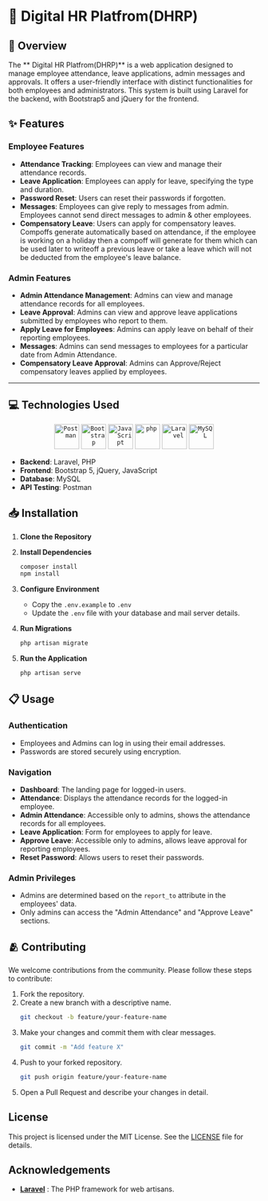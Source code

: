 # 💼 Digital HR Platfrom(DHRP)
 
## 📜 Overview   

The ** Digital HR Platfrom(DHRP)** is a web application designed to manage employee attendance, leave applications, admin messages and approvals. It offers a user-friendly interface with distinct functionalities for both employees and administrators. This system is built using Laravel for the backend, with Bootstrap5 and jQuery for the frontend.


 
## ✨ Features

### Employee Features

- **Attendance Tracking**: Employees can view and manage their attendance records.
- **Leave Application**: Employees can apply for leave, specifying the type and duration.
- **Password Reset**: Users can reset their passwords if forgotten.
- **Messages**: Employees can give reply to messages from admin. Employees cannot send direct messages to admin & other employees.
- **Compensatory Leave**: Users can apply for compensatory leaves. Compoffs generate automatically based on attendance, if the employee is working on a holiday then a compoff will generate for them which can be used later to writeoff a previous leave or take a leave which will not be deducted from the employee's leave balance.

### Admin Features

- **Admin Attendance Management**: Admins can view and manage attendance records for all employees.
- **Leave Approval**: Admins can view and approve leave applications submitted by employees who report to them.
- **Apply Leave for Employees**: Admins can apply leave on behalf of their reporting employees.
- **Messages**: Admins can send messages to employees for a particular date from Admin Attendance.
- **Compensatory Leave Approval**: Admins can Approve/Reject compensatory leaves applied by employees.
---

## 💻 Technologies Used 
<div align="center">
	<code><img width="50" src="https://user-images.githubusercontent.com/25181517/192109061-e138ca71-337c-4019-8d42-4792fdaa7128.png" alt="Postman" title="Postman"/></code>
	<code><img width="50" src="https://user-images.githubusercontent.com/25181517/183898054-b3d693d4-dafb-4808-a509-bab54cf5de34.png" alt="Bootstrap" title="Bootstrap"/></code>
	<code><img width="50" src="https://user-images.githubusercontent.com/25181517/117447155-6a868a00-af3d-11eb-9cfe-245df15c9f3f.png" alt="JavaScript" title="JavaScript"/></code>
	<code><img width="50" src="https://user-images.githubusercontent.com/25181517/183570228-6a040b9f-3ddf-47a2-a201-743121dac664.png" alt="php" title="php"/></code>
	<code><img width="50" src="https://github.com/marwin1991/profile-technology-icons/assets/25181517/afcf1c98-544e-41fb-bf44-edba5e62809a" alt="Laravel" title="Laravel"/></code>
	<code><img width="50" src="https://user-images.githubusercontent.com/25181517/183896128-ec99105a-ec1a-4d85-b08b-1aa1620b2046.png" alt="MySQL" title="MySQL"/></code>
</div>

- **Backend**: Laravel, PHP
- **Frontend**: Bootstrap 5, jQuery, JavaScript
- **Database**: MySQL
- **API Testing**: Postman

## 📥 Installation

1. **Clone the Repository**
  

2. **Install Dependencies**
   ```sh
   composer install
   npm install
   ```

3. **Configure Environment**
   - Copy the `.env.example` to `.env`
   - Update the `.env` file with your database and mail server details.

4. **Run Migrations**
   ```sh
   php artisan migrate
   ```

5. **Run the Application**
   ```sh
   php artisan serve
   ```

## 📋 Usage

### Authentication

- Employees and Admins can log in using their email addresses.
- Passwords are stored securely using encryption.

### Navigation

- **Dashboard**: The landing page for logged-in users.
- **Attendance**: Displays the attendance records for the logged-in employee.
- **Admin Attendance**: Accessible only to admins, shows the attendance records for all employees.
- **Leave Application**: Form for employees to apply for leave.
- **Approve Leave**: Accessible only to admins, allows leave approval for reporting employees.
- **Reset Password**: Allows users to reset their passwords.

### Admin Privileges

- Admins are determined based on the `report_to` attribute in the employees' data.
- Only admins can access the "Admin Attendance" and "Approve Leave" sections.

## 🫂 Contributing

We welcome contributions from the community. Please follow these steps to contribute:

1. Fork the repository.
2. Create a new branch with a descriptive name.
   ```sh
   git checkout -b feature/your-feature-name
   ```
3. Make your changes and commit them with clear messages.
   ```sh
   git commit -m "Add feature X"
   ```
4. Push to your forked repository.
   ```sh
   git push origin feature/your-feature-name
   ```
5. Open a Pull Request and describe your changes in detail.

## License

This project is licensed under the MIT License. See the [LICENSE](LICENSE) file for details.

## Acknowledgements

- **[Laravel](https://laravel.com/)** : The PHP framework for web artisans. 
